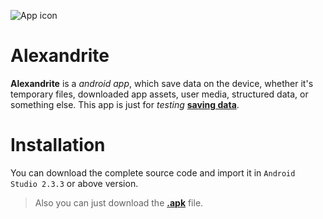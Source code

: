 ![App icon](https://ramantehlan.github.io/Alexandrite/app/src/main/res/mipmap-xxhdpi/ic_launcher.png)

# Alexandrite
**Alexandrite** is a *android app*, which save data on the device, whether it's temporary files, downloaded app assets, user media, structured data, or something else. This app is just for *testing* **[saving data](https://developer.android.com/training/basics/data-storage/index.html)**.

# Installation
You can download the complete source code and import it in `Android Studio 2.3.3` or above version.

> Also you can just download the **[.apk](https://github.com/ramantehlan/Alexandrite/releases/latest)** file.



